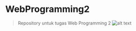 # WebProgramming2
>Repository untuk tugas Web Programming 2
![alt text](https://encrypted-tbn0.gstatic.com/images?q=tbn%3AANd9GcTMz7RjSjhhdCEZQNP6pnWbfgE-7YstgyzE3WjzI3uqbI6JGjYX)
